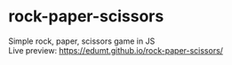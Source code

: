 # rock-paper-scissors
Simple rock, paper, scissors game in JS   
Live preview: https://edumt.github.io/rock-paper-scissors/